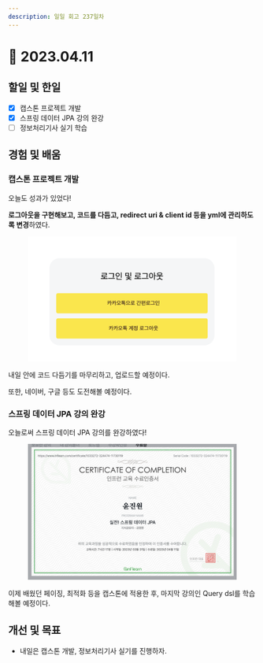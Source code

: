 ```yaml
---
description: 일일 회고 237일차
---
```


# 🙂 2023.04.11

## 할일 및 한일&#x20;

* [x] 캡스톤 프로젝트 개발&#x20;
* [x] 스프링 데이터 JPA 강의 완강&#x20;
* [ ] 정보처리기사 실기 학습&#x20;

## 경험 및 배움&#x20;

### 캡스톤 프로젝트 개발&#x20;

오늘도 성과가 있었다!

**로그아웃을 구현해보고, 코드를 다듬고, redirect uri & client id 등을 yml에 관리하도록 변경**하였다.

<figure><img src="../.gitbook/assets/image (5) (1) (2).png" alt=""><figcaption></figcaption></figure>

내일 안에 코드 다듬기를 마무리하고, 업로드할 예정이다.

또한, 네이버, 구글 등도 도전해볼 예정이다.

### 스프링 데이터 JPA 강의 완강

오늘로써 스프링 데이터 JPA 강의를 완강하였다!

<figure><img src="../.gitbook/assets/image (1) (11).png" alt=""><figcaption></figcaption></figure>

이제 배웠던 페이징, 최적화 등을 캡스톤에 적용한 후, 마지막 강의인 Query dsl를 학습해볼 예정이다.

## 개선 및 목표&#x20;

* 내일은 캡스톤 개발, 정보처리기사 실기를 진행하자.&#x20;
